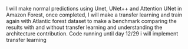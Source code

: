 I will make normal predictions using Unet, UNet++ and Attention UNet in Amazon Forest, once completed, I will make a transfer learning and train again with Atlantic forest dataset to make a benchmark comparing the results with and without transfer learning and understanding the architecture contribution.
Code running until day 12/29 i will implement transfer learning